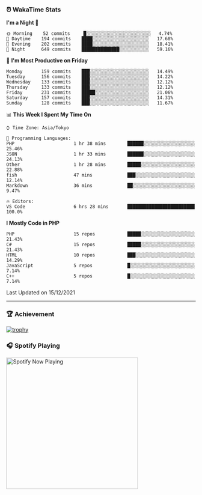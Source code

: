 ### ⏰ WakaTime Stats


<!--START_SECTION:waka-->
**I'm a Night 🦉** 

```text
🌞 Morning    52 commits     █░░░░░░░░░░░░░░░░░░░░░░░░   4.74% 
🌆 Daytime    194 commits    ████░░░░░░░░░░░░░░░░░░░░░   17.68% 
🌃 Evening    202 commits    ████░░░░░░░░░░░░░░░░░░░░░   18.41% 
🌙 Night      649 commits    ██████████████░░░░░░░░░░░   59.16%

```
📅 **I'm Most Productive on Friday** 

```text
Monday       159 commits    ███░░░░░░░░░░░░░░░░░░░░░░   14.49% 
Tuesday      156 commits    ███░░░░░░░░░░░░░░░░░░░░░░   14.22% 
Wednesday    133 commits    ███░░░░░░░░░░░░░░░░░░░░░░   12.12% 
Thursday     133 commits    ███░░░░░░░░░░░░░░░░░░░░░░   12.12% 
Friday       231 commits    █████░░░░░░░░░░░░░░░░░░░░   21.06% 
Saturday     157 commits    ███░░░░░░░░░░░░░░░░░░░░░░   14.31% 
Sunday       128 commits    ███░░░░░░░░░░░░░░░░░░░░░░   11.67%

```


📊 **This Week I Spent My Time On** 

```text
⌚︎ Time Zone: Asia/Tokyo

💬 Programming Languages: 
PHP                      1 hr 38 mins        ██████░░░░░░░░░░░░░░░░░░░   25.46% 
JSON                     1 hr 33 mins        ██████░░░░░░░░░░░░░░░░░░░   24.13% 
Other                    1 hr 28 mins        █████░░░░░░░░░░░░░░░░░░░░   22.88% 
fish                     47 mins             ███░░░░░░░░░░░░░░░░░░░░░░   12.14% 
Markdown                 36 mins             ██░░░░░░░░░░░░░░░░░░░░░░░   9.47%

🔥 Editors: 
VS Code                  6 hrs 28 mins       █████████████████████████   100.0%

```

**I Mostly Code in PHP** 

```text
PHP                      15 repos            █████░░░░░░░░░░░░░░░░░░░░   21.43% 
C#                       15 repos            █████░░░░░░░░░░░░░░░░░░░░   21.43% 
HTML                     10 repos            ███░░░░░░░░░░░░░░░░░░░░░░   14.29% 
JavaScript               5 repos             █░░░░░░░░░░░░░░░░░░░░░░░░   7.14% 
C++                      5 repos             █░░░░░░░░░░░░░░░░░░░░░░░░   7.14%

```



 Last Updated on 15/12/2021
<!--END_SECTION:waka-->

---

### 🏆 Achievement

[![trophy](https://github-profile-trophy.vercel.app/?username=Slime-hatena&theme=flat&no-bg=true&no-frame=true&column=8)](https://github.com/ryo-ma/github-profile-trophy)

### 🎧 Spotify Playing

[<img src="https://spotify-now-playing-slime-hatena.vercel.app/api/spotify-playing" alt="Spotify Now Playing" width="350" />](https://open.spotify.com/user/slime_hatena)

<!--
**Slime-hatena/Slime-hatena** is a ✨ _special_ ✨ repository because its `README.md` (this file) appears on your GitHub profile.

Here are some ideas to get you started:

- 🔭 I’m currently working on ...
- 🌱 I’m currently learning ...
- 👯 I’m looking to collaborate on ...
- 🤔 I’m looking for help with ...
- 💬 Ask me about ...
- 📫 How to reach me: ...
- 😄 Pronouns: ...
- ⚡ Fun fact: ...
-->
